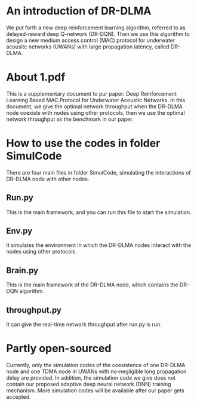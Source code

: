 # An introduction of DR-DLMA
We put forth a new deep reinforcement learning algorithm, referred to as delayed-reward deep Q-network (DR-DQN). 
Then we use this algorithm to design a new medium access control (MAC) protocol for underwater acousitc networks (UWANs) with large propagation latency, called DR-DLMA. 
# About 1.pdf
This is a supplementary document to pur paper: Deep Reinforcement Learning Based MAC Protocol for Underwater Acoustic Networks. In this document, we give the optimal network throughput when the DR-DLMA node coexists with nodes using other protocols, then we use the optimal network throughput as the benchmark in our paper.
# How to use the codes in folder SimulCode
There are four main files in folder SimulCode, simulating the interactions of DR-DLMA node with other nodes.   
## Run.py
This is the main framework, and you can run this file to start the simulation.   
## Env.py
It simulates the environment in which the DR-DLMA nodes interact with the nodes using other protocols.   
## Brain.py
This is the main framework of the DR-DLMA node, which contains the DR-DQN algorithm.
## throughput.py
It can give the real-time network throughput after run.py is run.
# Partly open-sourced
Currently, only the simulation codes of the coexistence of one DR-DLMA node and one TDMA node in UWANs with no-negligible long propagation delay are provided. 
In addition, the simulation code we give does not contain our proposed adaptive deep neural network (DNN) training mechanism.
More simulation codes will be available after our paper gets accepted.
